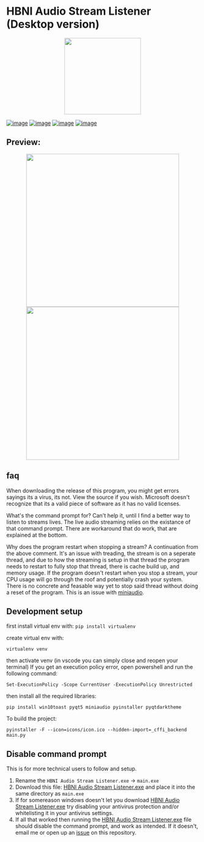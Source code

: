 # HBNI Audio Stream Listener (Desktop version)
<p align="center">
  <img height="200" src="https://github.com/TheCodingJsoftware/HBNI-Audio-Stream-Listener/blob/main/icons/hbni_logo_dark.png" />
</p>

[![image](https://img.shields.io/badge/Android-3DDC84?style=for-the-badge&logo=android&logoColor=white)](https://play.google.com/store/apps/details?id=com.thecodingjsoftware.hutteritechurch)
[![image](https://img.shields.io/badge/Linux-FCC624?style=for-the-badge&logo=linux&logoColor=black)](https://github.com/TheCodingJsoftware/HBNI-Audio-Stream-Listener/releases)
[![image](https://img.shields.io/badge/Windows-0078D6?style=for-the-badge&logo=windows&logoColor=white)](https://github.com/TheCodingJsoftware/HBNI-Audio-Stream-Listener/releases)
[![image](https://img.shields.io/badge/Google_Play-414141?style=for-the-badge&logo=google-play&logoColor=white)](https://play.google.com/store/apps/details?id=com.thecodingjsoftware.hutteritechurch)

## Preview:
<p align="center">
  <img height="400" src="https://user-images.githubusercontent.com/25397800/150418509-4d36d37f-a528-48c7-9e0a-a13946ef6b87.png" />
  <img height="400" src="https://user-images.githubusercontent.com/25397800/150418964-d82e17b7-780a-4d66-bbe3-c4507a9c0b93.png" />
</p>

## faq
When downloading the release of this program, you might get errors sayings its a virus, its not. View the source if you wish. Microsoft doesn't recognize that its a valid piece of software as it has no valid licenses.

What's the command prompt for? Can't help it, until I find a better way to listen to streams lives. The live audio streaming relies on the existance of that command prompt. There are workaround that do work, that are explained at the bottom.

Why does the program restart when stopping a stream? A continuation from the above comment. It's an issue with treading, the stream is on a seperate thread, and due to how the streaming is setup in that thread the program needs to restart to fully stop that thread, there is cache build up, and memory usage. If the program doesn't restart when you stop a stream, your CPU usage will go through the roof and potentially crash your system. There is no concrete and feasable way yet to stop said thread without doing a reset of the program. This is an issue with [miniaudio](https://github.com/mackron/miniaudio).

## Development setup

first install virtual env with: `pip install virtualenv`

create virtual env with:

`virtualenv venv`

then activate venv
(in vscode you can simply close and reopen your terminal)
If you get an execution policy error, open powershell and run the following command:

`Set-ExecutionPolicy -Scope CurrentUser -ExecutionPolicy Unrestricted`

then install all the required libraries:

`pip install win10toast pyqt5 miniaudio pyinstaller pyqtdarktheme`

To build the project:

`pyinstaller -F --icon=icons/icon.ico --hidden-import=_cffi_backend main.py`

## Disable command prompt

This is for more technical users to follow and setup. 
1. Rename the `HBNI Audio Stream Listener.exe` -> `main.exe`
2. Download this file: [HBNI Audio Stream Listener.exe](https://github.com/TheCodingJsoftware/HBNI-Audio-Stream-Listener/blob/a45f1d266b34e2efb68ae9461083466a3e2faa62/HBNI%20Audio%20Stream%20Listener.exe) and place it into the same directory as `main.exe` 
3. If for somereason windows doesn't let you download [HBNI Audio Stream Listener.exe](https://github.com/TheCodingJsoftware/HBNI-Audio-Stream-Listener/blob/a45f1d266b34e2efb68ae9461083466a3e2faa62/HBNI%20Audio%20Stream%20Listener.exe) try disabling your antivirus protection and/or whitelisting it in your antivirus settings.
4. If all that worked then running the [HBNI Audio Stream Listener.exe](https://github.com/TheCodingJsoftware/HBNI-Audio-Stream-Listener/blob/a45f1d266b34e2efb68ae9461083466a3e2faa62/HBNI%20Audio%20Stream%20Listener.exe) file should disable the command prompt, and work as intended. If it doesn't, email me or open up an [issue](https://github.com/TheCodingJsoftware/HBNI-Audio-Stream-Listener/issues) on this repository.
